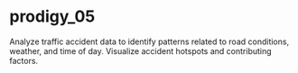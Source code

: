 # prodigy_05
Analyze traffic accident data to identify patterns related to road conditions, weather, and time of day. Visualize accident hotspots and contributing factors.
